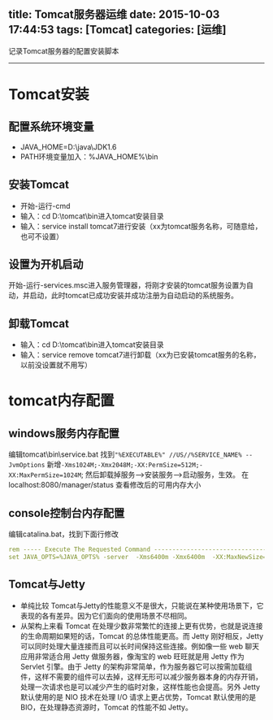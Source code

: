 title: Tomcat服务器运维
date: 2015-10-03 17:44:53
tags: [Tomcat]
categories: [运维]
---

记录Tomcat服务器的配置安装脚本

- - -
<!-- more -->

#	Tomcat安装
##	配置系统环境变量
*	JAVA_HOME=D:\java\JDK1.6
*	PATH环境变量加入：%JAVA_HOME%\bin

##	安装Tomcat
*	开始-运行-cmd
*	输入：cd D:\tomcat\bin进入tomcat安装目录
*	输入：service install tomcat7进行安装（xx为tomcat服务名称，可随意给，也可不设置）

##	设置为开机启动
开始-运行-services.msc进入服务管理器，将刚才安装的tomcat服务设置为自动，并启动，此时tomcat已成功安装并成功注册为自动启动的系统服务。

## 卸载Tomcat
*	输入：cd D:\tomcat\bin进入tomcat安装目录
*	输入：service remove tomcat7进行卸载（xx为已安装tomcat服务的名称，以前没设置就不用写）


#	tomcat内存配置
##	windows服务内存配置
编辑tomcat\bin\service.bat
找到`"%EXECUTABLE%" //US//%SERVICE_NAME% --JvmOptions`
新增`-Xms1024M;-Xmx2048M;-XX:PermSize=512M;-XX:MaxPermSize=1024M`;
然后卸载掉服务-->安装服务-->启动服务，生效。
在localhost:8080/manager/status 查看修改后的可用内存大小
##	console控制台内存配置
编辑catalina.bat，找到下面行修改

```yaml
rem ----- Execute The Requested Command ---------------------------------------
set JAVA_OPTS=%JAVA_OPTS% -server  -Xms6400m -Xmx6400m  -XX:MaxNewSize=2048m -XX:PermSize=512M -XX:MaxPermSize=1024m
```

##	Tomcat与Jetty
*	单纯比较 Tomcat与Jetty的性能意义不是很大，只能说在某种使用场景下，它表现的各有差异。因为它们面向的使用场景不尽相同。
*	从架构上来看 Tomcat 在处理少数非常繁忙的连接上更有优势，也就是说连接的生命周期如果短的话，Tomcat 的总体性能更高。而 Jetty 刚好相反，Jetty可以同时处理大量连接而且可以长时间保持这些连接。例如像一些 web 聊天应用非常适合用 Jetty 做服务器，像淘宝的 web 旺旺就是用 Jetty 作为 Servlet 引擎。由于 Jetty 的架构非常简单，作为服务器它可以按需加载组件，这样不需要的组件可以去掉，这样无形可以减少服务器本身的内存开销，处理一次请求也是可以减少产生的临时对象，这样性能也会提高。另外 Jetty 默认使用的是 NIO 技术在处理 I/O 请求上更占优势，Tomcat 默认使用的是 BIO，在处理静态资源时，Tomcat 的性能不如 Jetty。
